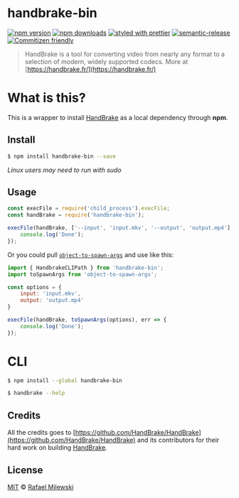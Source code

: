 # handbrake-bin

[![npm version](https://badge.fury.io/js/handbrake-bin.svg)](https://badge.fury.io/js/handbrake-bin)
[![npm downloads](https://img.shields.io/npm/dm/handbrake-bin.svg)](https://www.npmjs.com/package/handbrake-bin)
[![styled with prettier](https://img.shields.io/badge/styled_with-prettier-ff69b4.svg)](https://github.com/prettier/prettier)
[![semantic-release](https://img.shields.io/badge/%20%20%F0%9F%93%A6%F0%9F%9A%80-semantic--release-e10079.svg)](https://github.com/semantic-release/semantic-release)
[![Commitizen friendly](https://img.shields.io/badge/commitizen-friendly-brightgreen.svg)](http://commitizen.github.io/cz-cli/)

> HandBrake is a tool for converting video from nearly any format to a selection of modern, widely supported codecs. More at [https://handbrake.fr/](https://handbrake.fr/)

# What is this?

This is a wrapper to install [HandBrake](https://handbrake.fr) as a local dependency through **npm**.

## Install

```bash
$ npm install handbrake-bin --save
```
_Linux users may need to run with sudo_

## Usage
```js
const execFile = require('child_process').execFile;
const handBrake = require('handbrake-bin');

execFile(handBrake, ['--input', 'input.mkv', '--output', 'output.mp4'], err => {
	console.log('Done');
});
```
Or you could pull [```object-to-spawn-args```](https://www.npmjs.com/package/object-to-spawn-args) and use like this:
```js
import { HandbrakeCLIPath } from 'handbrake-bin';
import toSpawnArgs from 'object-to-spawn-args';

const options = {
    input: 'input.mkv',
    output: 'output.mp4'
}

execFile(handBrake, toSpawnArgs(options), err => {
	console.log('Done');
});
```

# CLI

```bash
$ npm install --global handbrake-bin
```
```bash
$ handbrake --help
```

## Credits

All the credits goes to [https://github.com/HandBrake/HandBrake](https://github.com/HandBrake/HandBrake) and its contributors for their hard work on building [HandBrake](https://handbrake.fr).

## License 

[MIT](LICENSE) © [Rafael Milewski](https://github.com/milewski)
